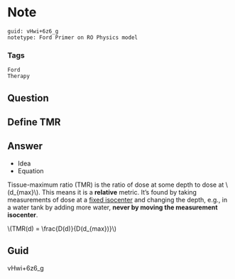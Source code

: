 # Note
```
guid: vHwi+6z6_g
notetype: Ford Primer on RO Physics model
```

### Tags
```
Ford
Therapy
```

## Question
<h2>Define TMR</h2>

## Answer
<section>
<ul>
<li>Idea</li>
<li>Equation</li>
</ul>
<p>Tissue-maximum ratio (TMR) is the ratio of dose at some depth to dose at \(d_{max}\). This means it is a <strong>relative</strong> metric. It’s found by taking measurements of dose at a <u>​fixed isocenter</u> and changing the depth, e.g., in a water tank by adding more water, <strong>never by moving the measurement isocenter</strong>.</p>
<p>\(TMR(d) = \frac{D(d)}{D(d_{max})}\)</p>


</section>

## Guid
vHwi+6z6_g
